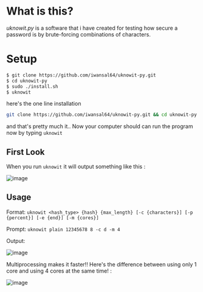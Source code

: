 # What is this?
_uknowit.py_ is a software that i have created for testing how secure a password is by brute-forcing combinations of characters.

# Setup
```sh
$ git clone https://github.com/iwansal64/uknowit-py.git
$ cd uknowit-py
$ sudo ./install.sh
$ uknowit
```
here's the one line installation
```sh
git clone https://github.com/iwansal64/uknowit-py.git && cd uknowit-py && sudo ./install.sh && uknowit
```

and that's pretty much it..
Now your computer should can run the program now by typing `uknowit`

## First Look
When you run `uknowit` it will output something like this :

![image](https://github.com/user-attachments/assets/19ca9c6f-cadd-4dd6-80f8-c85f3758e470)

## Usage 
Format: `uknowit <hash_type> {hash} {max_length} [-c {characters}] [-p {percent}] [-e {end}] [-m {cores}]`

Prompt: `uknowit plain 12345678 8 -c d -m 4`

Output: 

![image](https://github.com/user-attachments/assets/37b1706e-ba0d-4683-a53e-125958bbfb2c)

Multiprocessing makes it faster!! Here's the difference between using only 1 core and using 4 cores at the same time! :

![image](https://github.com/user-attachments/assets/ef54f283-6d6a-4099-b6cf-79d5f2844080)


